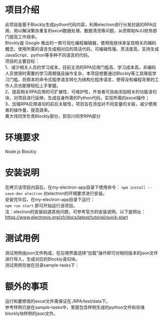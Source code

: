 
# 项目介绍
此项目是基于Blockly生成python代码内容，利用electron进行分发封装的RPA应用，用以解决繁杂重复的excel数据处理、数据清洗等问题，从而帮助NJU财务部门提高工作效率。  
Blockly是 Google 推出的一款可视化编程编辑器，使用拖放块来呈现相关的编码概念，使用所需的语言生成相对应的简洁代码，可编辑性强，灵活度高，支持生成JavaScript、python等多种不同语言的代码。  
项目的主要目标：  
1、减少相关人员的学习成本，目前主流的RPA应用门槛高、学习成本高，非编码人员使用时需要的学习周期强且操作复杂，本项目想要通过Blockly等工具降低学习门槛，将原本的命令式程序语言转化为结构化程序语言，使得没有编程背景的工作人员也能够轻松上手掌握。  
2、提高相关RPA应用的可扩展性、可维护性，开发者可自由添加相关的功能语句块，对项目进行延伸，生成自身所需的Python代码，实现所需的excel操作；  
3、加强RPA应用语句的前后关联性，项目旨在添加对不同变量的关联，减少使用者的操作量，提高效率。  
黄大伟同学负责Blockly部分，郭百川同学RPA部分
# 环境要求
Node.js Blockly
# 安装说明
在拷贝该项目内容后，在my-electron-app目录下使用命令：
`npm install --save-dev electron`
对electron的环境要求进行安装。    
安装完毕后，在my-electron-app目录下运行：  
`npm run start`
即可开始运行该项目。  
注：electron的安装如遇其他问题，可参考官方的安装说明，以下是网址：  
https://www.electronjs.org/zh/docs/latest/tutorial/quick-start
# 测试用例
测试用例由json文件构成，在应用界面选择“加载”操作即可对相同版本的json文件进行导入，生成对应的Blockly语句块。  
测试用例存放在目录sample-tasks下：  
# 额外的事项
运行和要修改的excel文件需保证在./RPA/test/data下。  
参考样例已放在sample-tasks中，里面包含样例生成的python文件和存储blockly块样例的json文件。